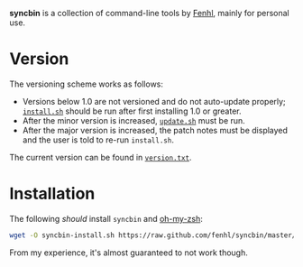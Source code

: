 **syncbin** is a collection of command-line tools by [Fenhl][], mainly for personal use.

Version
=======

The versioning scheme works as follows:

*   Versions below 1.0 are not versioned and do not auto-update properly; [`install.sh`](config/install.sh) should be run after first installing 1.0 or greater.
*   After the minor version is increased, [`update.sh`](config/update.sh) must be run.
*   After the major version is increased, the patch notes must be displayed and the user is told to re-run `install.sh`.

The current version can be found in [`version.txt`](version.txt).

Installation
============

The following *should* install `syncbin` and [oh-my-zsh][]:

```sh
wget -O syncbin-install.sh https://raw.github.com/fenhl/syncbin/master/config/install.sh && sh syncbin-install.sh && rm syncbin-install.sh
```

From my experience, it's almost guaranteed to not work though.

[Fenhl]: http://fenhl.net/ (Fenhl)
[oh-my-zsh]: https://github.com/robbyrussell/oh-my-zsh (github: robbyrussell: oh-my-zsh)
